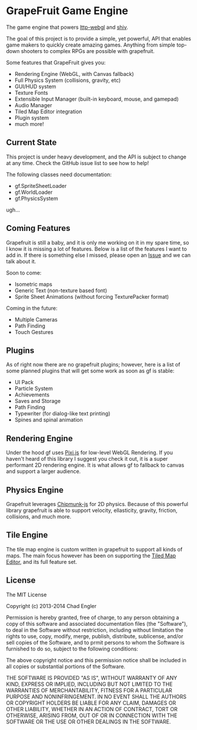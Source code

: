 # GrapeFruit Game Engine

The game engine that powers [lttp-webgl](https://github.com/englercj/lttp-webgl) and [shiv](https://github.com/englercj/shiv).

The goal of this project is to provide a simple, yet powerful, API that enables game makers to quickly create amazing games. Anything
from simple top-down shooters to complex RPGs are possible with grapefruit.

Some features that GrapeFruit gives you:

 - Rendering Engine (WebGL, with Canvas fallback)
 - Full Physics System (collisions, gravity, etc)
 - GUI/HUD system
 - Texture Fonts
 - Extensible Input Manager (built-in keyboard, mouse, and gamepad)
 - Audio Manager
 - Tiled Map Editor integration
 - Plugin system
 - much more!

## Current State

This project is under heavy development, and the API is subject to change at any time. Check the GitHub issue list to see how to help!

The following classes need documentation:

 - gf.SpriteSheetLoader
 - gf.WorldLoader
 - gf.PhysicsSystem

ugh...

## Coming Features

Grapefruit is still a baby, and it is only me working on it in my spare time, so I know it is missing a lot of features.
Below is a list of the features I want to add in. If there is something else I missed, please open
an [Issue](https://github.com/englercj/grapefruit/issues) and we can talk about it.

Soon to come:

- Isometric maps
- Generic Text (non-texture based font)
- Sprite Sheet Animations (without forcing TexturePacker format)

Coming in the future:

- Multiple Cameras
- Path Finding
- Touch Gestures

## Plugins

As of right now there are no grapefruit plugins; however, here is a list of some planned plugins that will get some 
work as soon as gf is stable:

- UI Pack
- Particle System
- Achievements
- Saves and Storage
- Path Finding
- Typewriter (for dialog-like text printing)
- Spines and spinal animation


## Rendering Engine

Under the hood gf uses [Pixi.js](https://github.com/GoodBoyDigital/pixi.js) for low-level WebGL Rendering. If you
haven't heard of this library I suggest you check it out, it is a super performant 2D rendering engine. It is what
allows gf to fallback to canvas and support a larger audience.

## Physics Engine

Grapefruit leverages [Chipmunk-js](https://github.com/josephg/Chipmunk-js) for 2D physics. Because of this powerful
library grapefruit is able to support velocity, ellasticity, gravity, friction, collisions, and much more.

## Tile Engine

The tile map engine is custom written in grapefruit to support all kinds of maps. The main focus however has been on
supporting the [Tiled Map Editor](http://mapeditor.org), and its full feature set.

## License

The MIT License

Copyright (c) 2013-2014 Chad Engler

Permission is hereby granted, free of charge, to any person obtaining a copy
of this software and associated documentation files (the "Software"), to deal
in the Software without restriction, including without limitation the rights
to use, copy, modify, merge, publish, distribute, sublicense, and/or sell
copies of the Software, and to prmit persons to whom the Software is
furnished to do so, subject to the following conditions:

The above copyright notice and this permission notice shall be included in
all copies or substantial portions of the Software.

THE SOFTWARE IS PROVIDED "AS IS", WITHOUT WARRANTY OF ANY KIND, EXPRESS OR
IMPLIED, INCLUDING BUT NOT LIMITED TO THE WARRANTIES OF MERCHANTABILITY,
FITNESS FOR A PARTICULAR PURPOSE AND NONINFRINGEMENT. IN NO EVENT SHALL THE
AUTHORS OR COPYRIGHT HOLDERS BE LIABLE FOR ANY CLAIM, DAMAGES OR OTHER
LIABILITY, WHETHER IN AN ACTION OF CONTRACT, TORT OR OTHERWISE, ARISING FROM,
OUT OF OR IN CONNECTION WITH THE SOFTWARE OR THE USE OR OTHER DEALINGS IN
THE SOFTWARE.